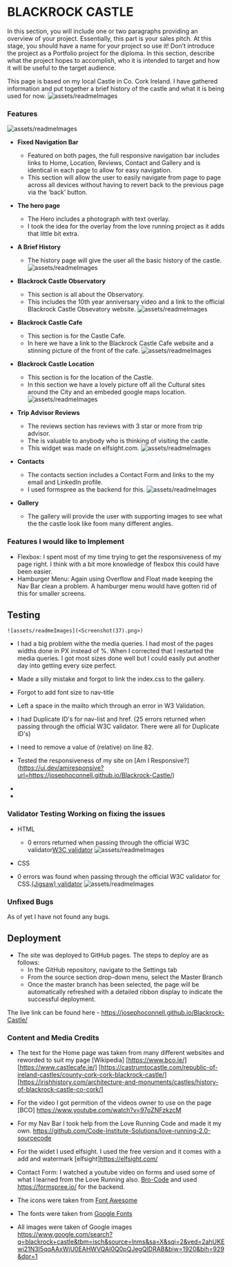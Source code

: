 # BLACKROCK CASTLE

In this section, you will include one or two paragraphs providing an overview of your project. Essentially, this part is your sales pitch. At this stage, you should have a name for your project so use it! Don’t introduce the project as a Portfolio project for the diploma. In this section, describe what the project hopes to accomplish, who it is intended to target and how it will be useful to the target audience.

This page is based on my local Castle in Co. Cork Ireland.
I have gathered information and put together a brief history of the castle and what it is being used for now.
![assets/readmeImages](<Screenshot(30).png>)

### Features

![assets/readmeImages](<Screenshot(31).png>)

- **Fixed Navigation Bar**

  - Featured on both pages, the full responsive navigation bar includes links to Home, Location, Reviews, Contact and Gallery and is identical in each page to allow for easy navigation.
  - This section will allow the user to easily navigate from page to page across all devices without having to revert back to the previous page via the ‘back’ button.

- **The hero page**

  - The Hero includes a photograph with text overlay.
  - I took the idea for the overlay from the love running project as it adds that little bit extra.

- **A Brief History**

  - The history page will give the user all the basic history of the castle.
    ![assets/readmeImages](<Screenshot(32).png>)

- **Blackrock Castle Observatory**

  - This section is all about the Observatory.
  - This includes the 10th year anniversary video and a link to the official Blackrock Castle Obsevatory website.
    ![assets/readmeImages](<Screenshot(33).png>)

- **Blackrock Castle Cafe**

  - This section is for the Castle Cafe.
  - In here we have a link to the Blackrock Castle Cafe website and a stinning picture of the front of the cafe.
    ![assets/readmeImages](<Screenshot(38).png>)

- **Blackrock Castle Location**

  - This section is for the location of the Castle.
  - In this section we have a lovely picture off all the Cultural sites around the City and an embeded google maps location.
    ![assets/readmeImages](<Screenshot(34).png>)

- **Trip Advisor Reviews**

  - The reviews section has reviews with 3 star or more from trip advisor.
  - The is valuable to anybody who is thinking of visiting the castle.
  - This widget was made on elfsight.com.
    ![assets/readmeImages](<Screenshot(35).png>)

- **Contacts**

  - The contacts section includes a Contact Form and links to the my email and LinkedIn profile.
  - I used formspree as the backend for this.
    ![assets/readmeImages](<Screenshot(36).png>)

- **Gallery**
  - The gallery will provide the user with supporting images to see what the the castle look like foom many different angles.

### Features I would like to Implement

- Flexbox: I spent most of my time trying to get the responsiveness of my page right. I think with a bit more knowledge of flexbox this could have been easier.
- Hamburger Menu: Again using Overflow and Float made keeping the Nav Bar clean a problem. A hamburger menu would have gotten rid of this for smaller screens.

## Testing

    ![assets/readmeImages](<Screenshot(37).png>)

- I had a big problem withe the media queries. I had most of the pages widths done in PX instead of %. When I corrected that I restarted the media queries. I got most sizes done well but I could easily put another day into getting every size perfect.
- Made a silly mistake and forgot to link the index.css to the gallery.
- Forgot to add font size to nav-title
- Left a space in the mailto which through an error in W3 Validation.
- I had Duplicate ID's for nav-list and href. (25 errors returned when passing through the official W3C validator. There were all for Duplicate ID's)
- I need to remove a value of (relative) on line 82.

- Tested the responsiveness of my site on [Am I Responsive?] (<https://ui.dev/amiresponsive?url=https://josephoconnell.github.io/Blackrock-Castle/>)
-
-

### Validator Testing Working on fixing the issues

- HTML

  - 0 errors returned when passing through the official W3C validator[W3C validator](https://validator.w3.org/nu/?doc=https%3A%2F%2Fjosephoconnell.github.io%2FBlackrock-Castle%2F)
    ![assets/readmeImages](<Screenshot(28).png>)

- CSS
- 0 errors was found when passing through the official W3C validator for CSS.[(Jigsaw) validator](https://jigsaw.w3.org/css-validator/validator?uri=https%3A%2F%2Fjosephoconnell.github.io%2FBlackrock-Castle%2F&profile=css3svg&usermedium=all&warning=1&vextwarning=&lang=en)
  ![assets/readmeImages](<Screenshot(29).png>)

### Unfixed Bugs

As of yet I have not found any bugs.

## Deployment

- The site was deployed to GitHub pages. The steps to deploy are as follows:
  - In the GitHub repository, navigate to the Settings tab
  - From the source section drop-down menu, select the Master Branch
  - Once the master branch has been selected, the page will be automatically refreshed with a detailed ribbon display to indicate the successful deployment.

The live link can be found here - <https://josephoconnell.github.io/Blackrock-Castle/>

### Content and Media Credits

- The text for the Home page was taken from many different websites and reworded to suit my page [Wikipedia] [https://www.bco.ie/] [https://www.castlecafe.ie/] [https://castrumtocastle.com/republic-of-ireland-castles/county-cork-cork-blackrock-castle/] [https://irishhistory.com/architecture-and-monuments/castles/history-of-blackrock-castle-co-cork/]
- For the video I got permition of the videos owner to use on the page [BCO] <https://www.youtube.com/watch?v=97oZNFzkzcM>
- For my Nav Bar I took help from the Love Running Code and made it my own. <https://github.com/Code-Institute-Solutions/love-running-2.0-sourcecode>
- For the widet I used elfsight. I used the free version and it comes with a add and watermark [elfsight]<https://elfsight.com/>
- Contact Form: I watched a youtube video on forms and used some of what I learned from the Love Running also. [Bro-Code](https://www.youtube.com/watch?v=HGTJBPNC-Gw) and used <https://formspree.io/> for the backend.

- The icons were taken from [Font Awesome](https://fontawesome.com/)
- The fonts were taken from [Google Fonts](https://fonts.google.com/)
- All images were taken of Google images <https://www.google.com/search?q=blackrock+castle&tbm=isch&source=lnms&sa=X&sqi=2&ved=2ahUKEwj21N3I5qqAAxWjU0EAHWVQAI0Q0pQJegQIDRAB&biw=1920&bih=929&dpr=1>
